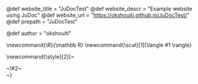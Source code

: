 <!-----------------------------------------------------
Add here global page variables to use throughout your
website.
The website_* must be defined for the RSS to work
------------------------------------------------------->
@def website_title = "JuDocTest"
@def website_descr = "Example website using JuDoc"
@def website_url   = "https://okshouiti.github.io/JuDocTest/"
@def prepath = "JuDocTest"

@def author = "okshouiti"

<!-----------------------------------------------------
Add here global latex commands to use throughout your
pages. It can be math commands but does not need to be.
For instance:
* \newcommand{\phrase}{This is a long phrase to copy.}
------------------------------------------------------->
\newcommand{\R}{\mathbb R}
\newcommand{\scal}[1]{\langle #1 \rangle}


<!-- Put a box around something and pass some css styling to the box
(useful for images for instance) e.g.:
\style{width:80%;}{![](path/to/img.png)} -->
\newcommand{\style}[2]{~~~<div style="!#1;margin-left:auto;margin-right:auto;">~~~!#2~~~</div>~~~}
